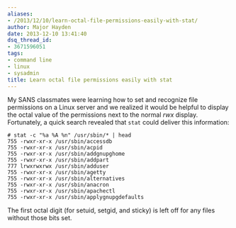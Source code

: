 ```yaml
---
aliases:
- /2013/12/10/learn-octal-file-permissions-easily-with-stat/
author: Major Hayden
date: 2013-12-10 13:41:40
dsq_thread_id:
- 3671596051
tags:
- command line
- linux
- sysadmin
title: Learn octal file permissions easily with stat
---
```


My SANS classmates were learning how to set and recognize file permissions on a Linux server and we realized it would be helpful to display the octal value of the permissions next to the normal _rwx_ display. Fortunately, a quick search revealed that `stat` could deliver this information:

```
# stat -c "%a %A %n" /usr/sbin/* | head
755 -rwxr-xr-x /usr/sbin/accessdb
755 -rwxr-xr-x /usr/sbin/acpid
755 -rwxr-xr-x /usr/sbin/addgnupghome
755 -rwxr-xr-x /usr/sbin/addpart
777 lrwxrwxrwx /usr/sbin/adduser
755 -rwxr-xr-x /usr/sbin/agetty
755 -rwxr-xr-x /usr/sbin/alternatives
755 -rwxr-xr-x /usr/sbin/anacron
755 -rwxr-xr-x /usr/sbin/apachectl
755 -rwxr-xr-x /usr/sbin/applygnupgdefaults
```


The first octal digit (for setuid, setgid, and sticky) is left off for any files without those bits set.